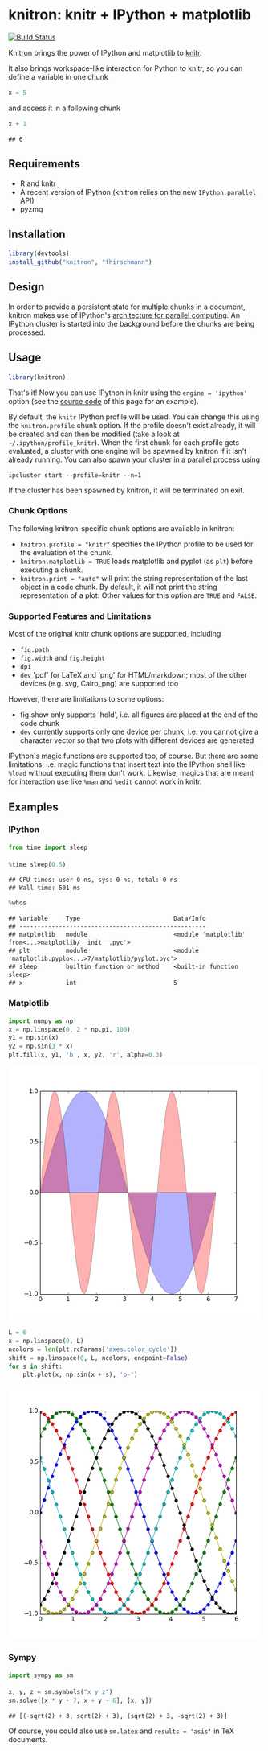 # knitron: knitr + IPython + matplotlib

[![Build Status](https://travis-ci.org/fhirschmann/knitron.png?branch=master)](https://travis-ci.org/fhirschmann/knitron)


Knitron brings the power of IPython and matplotlib to [knitr](http://yihui.name/knitr/).

It also brings workspace-like interaction for Python to knitr, so you can define
a variable in one chunk


```python
x = 5
```

and access it in a following chunk


```python
x + 1
```

```
## 6
```

## Requirements

- R and knitr
- A recent version of IPython (knitron relies on the new `IPython.parallel` API)
- pyzmq

## Installation

```r
library(devtools)
install_github("knitron", "fhirschmann")
```

## Design

In order to provide a persistent state for multiple chunks in a document,
knitron makes use of IPython's [architecture for parallel computing](http://ipython.org/ipython-doc/2/parallel/parallel_intro.html). An IPython cluster is started into the background before the chunks are being processed.

## Usage

```r
library(knitron)
```

That's it! Now you can use IPython in knitr using the `engine = 'ipython'` option
(see the [source code](https://raw.githubusercontent.com/fhirschmann/knitron/master/README.Rmd)
of this page for an example).

By default, the `knitr` IPython profile will be used. You can change this using the `knitron.profile` chunk option. If the profile doesn't exist already, it will be created and can then be modified (take a look at `~/.ipython/profile_knitr`). When the first chunk for each profile gets evaluated, a cluster with one engine will be spawned by knitron if it isn't already running. You can also spawn your cluster in a parallel process using

    ipcluster start --profile=knitr --n=1

If the cluster has been spawned by knitron, it will be terminated on exit.

### Chunk Options

The following knitron-specific chunk options are available in knitron:

- `knitron.profile = "knitr"` specifies the IPython profile to be used for the evaluation
  of the chunk.
- `knitron.matplotlib = TRUE` loads matplotlib and pyplot (as `plt`) before executing a chunk.
- `knitron.print = "auto"` will print the string representation of the last object in a code
  chunk. By default, it will not print the string representation of a plot. Other values
  for this option are `TRUE` and `FALSE`.

### Supported Features and Limitations

Most of the original knitr chunk options are supported, including

- `fig.path`
- `fig.width` and `fig.height`
- `dpi`
- `dev` 'pdf' for LaTeX and 'png' for HTML/markdown;
  most of the other devices (e.g. svg, Cairo_png) are supported too

However, there are limitations to some options:

- fig.show only supports 'hold', i.e. all figures are placed at the end of the code chunk
- `dev` currently supports only one device per chunk, i.e. you cannot give a character vector
  so that two plots with different devices are generated

IPython's magic functions are supported too, of course. But there are
some limitations, i.e. magic functions that insert text into the IPython
shell like `%load` without executing them don't work. Likewise, magics
that are meant for interaction use like `%man` and `%edit` cannot work in
knitr.

## Examples

### IPython


```python
from time import sleep

%time sleep(0.5)
```

```
## CPU times: user 0 ns, sys: 0 ns, total: 0 ns
## Wall time: 501 ms
```


```python
%whos
```

```
## Variable     Type                          Data/Info
## ----------------------------------------------------
## matplotlib   module                        <module 'matplotlib' from<...>matplotlib/__init__.pyc'>
## plt          module                        <module 'matplotlib.pyplo<...>7/matplotlib/pyplot.pyc'>
## sleep        builtin_function_or_method    <built-in function sleep>
## x            int                           5
```

### Matplotlib


```python
import numpy as np
x = np.linspace(0, 2 * np.pi, 100)
y1 = np.sin(x)
y2 = np.sin(3 * x)
plt.fill(x, y1, 'b', x, y2, 'r', alpha=0.3)
```


![plot of chunk example1](figure/example1-1.png) 


```python
L = 6
x = np.linspace(0, L)
ncolors = len(plt.rcParams['axes.color_cycle'])
shift = np.linspace(0, L, ncolors, endpoint=False)
for s in shift:
    plt.plot(x, np.sin(x + s), 'o-')
```


![plot of chunk example2](figure/example2-1.png) 

### Sympy


```python
import sympy as sm

x, y, z = sm.symbols("x y z")
sm.solve([x * y - 7, x + y - 6], [x, y])
```

```
## [(-sqrt(2) + 3, sqrt(2) + 3), (sqrt(2) + 3, -sqrt(2) + 3)]
```

Of course, you could also use `sm.latex` and `results = 'asis'` in
TeX documents.
